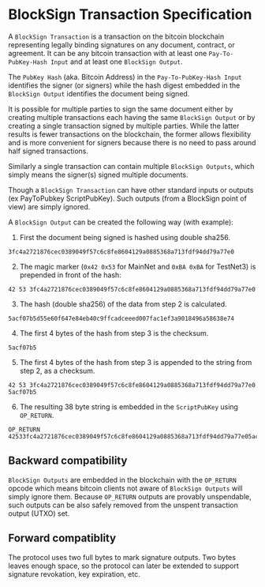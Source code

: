 BlockSign Transaction Specification
===================================

A `BlockSign Transaction` is a transaction on the bitcoin blockchain representing legally binding signatures on any document, contract, or agreement. It can be any bitcoin transaction with at least one `Pay-To-PubKey-Hash Input` and at least one `BlockSign Output`.

The `PubKey Hash` (aka. Bitcoin Address) in the `Pay-To-PubKey-Hash Input` identifies the signer (or signers) while the hash digest embedded in the `BlockSign Output` identifies the document being signed.

It is possible for multiple parties to sign the same document either by creating multiple transactions each having the same `BlockSign Output` or by creating a single transaction signed by multiple parties. While the latter results is fewer transactions on the blockchain, the former allows flexibility and is more convenient for signers because there is no need to pass around half signed transactions.

Similarly a single transaction can contain multiple `BlockSign Outputs`, which simply means the signer(s) signed multiple documents.

Though a `BlockSign Transaction` can have other standard inputs or outputs (ex PayToPubkey ScriptPubKey). Such outputs (from a BlockSign point of view) are simply ignored.

A `BlockSign Output` can be created the following way (with example):

1. First the document being signed is hashed using double sha256.

  ```
  3fc4a2721876cec0389049f57c6c8fe8604129a0885368a713fdf94dd79a77e0
  ```

2. The magic marker (```0x42 0x53``` for MainNet and ```0xBA 0xBA``` for TestNet3) is prepended in front of the hash:

  ```
  42 53 3fc4a2721876cec0389049f57c6c8fe8604129a0885368a713fdf94dd79a77e0
  ```

3. The hash (double sha256) of the data from step 2 is calculated.

  ```
  5acf07b5d55e60f647e84eb40c9ffcadceeed007fac1ef3a9018496a58638e74
  ```

4. The first 4 bytes of the hash from step 3 is the checksum.
  
  ```
  5acf07b5
```

5. The first 4 bytes of the hash from step 3 is appended to the string from step 2, as a checksum.

  ```
  42 53 3fc4a2721876cec0389049f57c6c8fe8604129a0885368a713fdf94dd79a77e0 5acf07b5
  ```

6. The resulting 38 byte string is embedded in the `ScriptPubKey` using `OP_RETURN`.

  ```
  OP_RETURN 42533fc4a2721876cec0389049f57c6c8fe8604129a0885368a713fdf94dd79a77e05acf07b5
  ```



Backward compatibility
----------------------

`BlockSign Outputs` are embedded in the blockchain with the `OP_RETURN` opcode which means bitcoin clients not aware of `BlockSign Outputs` will simply ignore them. Because `OP_RETURN` outputs are provably unspendable, such outputs can be also safely removed from the unspent transaction output (UTXO) set.

Forward compatiblity
--------------------
The protocol uses two full bytes to mark signature outputs. Two bytes leaves enough space, so the protocol can later be extended to support signature revokation, key expiration, etc.

